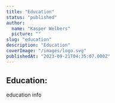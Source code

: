 ```yaml
---
title: "Education"
status: "published"
author:
  name: "Kasper Welbers"
  picture: ""
slug: "education"
description: "Education"
coverImage: "/images/logo.svg"
publishedAt: "2023-09-21T04:35:07.000Z"
---
```


## Education:

education info
